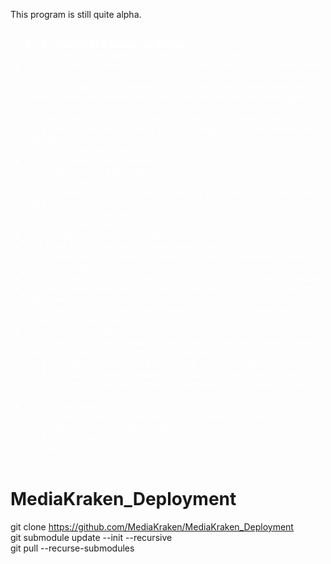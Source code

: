This program is still quite alpha.<BR>
<BR>

 <ul style="color:white;">
        <li><b>0.7.2 - Current DEV branch on GitHub</b>
        <li><i>0.7.1 - Better url link support, NVidia Cuda base code</b>
        <li>0.7.0 - NGINX SSL Proxy to webserver, code cleanup, pika to metadata programs, ssl key reuse for server and website</b>
        <li>0.6.x - Kivy update, use Twisted line reactor in server and client via Crochet, many metadata view fixes, use json for Twisted messages
        <li>0.5.0 - Fixes
        <li>0.4.x More pika code and playback of media via Chromecast
        <li>0.3.x Tons of fixes and network refactor along with Docker swarm and RabbitMQ
        <li>0.2.1 Lots of metadata fixes
        <li>0.2.0 Full blown Docker instances
        <li>0.1.13 Many docker fixes, admin user
        <li>0.1.12 Docker build
        <li>0.1.11 TV limiter, autobuild of lxc in Proxmox for distribution builds, more build scripts
        <li>0.1.10 Finish movie limiter
        <li>0.1.9 Image proxy begin
        <li>0.1.8 Complete movie limiter refactor
        <li>0.1.7 More PEP8 compliance, merge build code
        <li>0.1.6 Rebranding, thousands of changes for PEP8 compliance, movie api limiter code
        <li>0.1.5 Refactor movie and tv metadata match, TwitchTV stream playback
        <li>0.1.4 Begin automated test suite (400+ unit tests), dictcursor, cleanup, basic TwitchTV support
        <li>0.1.3 Ubuntu 16.04, begin proper limiter for API calls to metadata providers, different thread pool
        <li>0.1.1 and 0.1.2 Lots of code fixes and cleanup
        <li>0.1.0 Hundreds of fixes, better logging, sync/conversion support, more metadata providers, db upgrade to Postgresql 9.5
        <li>0.0.9 Youtube, vimeo and HLS streaming, server linking
        <li>0.0.8 UNC/SMB scanning support, progress indicators, many fixes, synology and chromecast discovery, hdhomerun basic support, API engine
        <li>0.0.7 TV metadata
        <li>0.0.6 Movie metadata, movie matching and sports metadata
        <li>0.0.5 Fetch and process of metadata
        <li>0.0.3 Tons of fixes
        <li>0.0.2 Alot of base code
        <li>0.0.1 New beginings...</i>
        </ul>

# MediaKraken_Deployment<BR>
git clone https://github.com/MediaKraken/MediaKraken_Deployment<BR>
git submodule update --init --recursive<BR>
git pull --recurse-submodules<BR>
